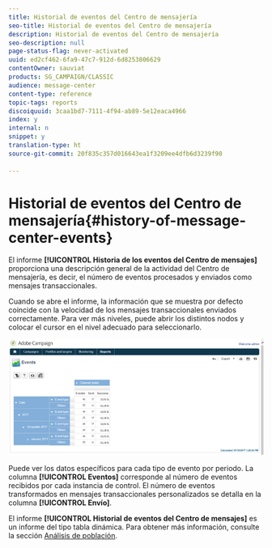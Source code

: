 ```yaml
---
title: Historial de eventos del Centro de mensajería
seo-title: Historial de eventos del Centro de mensajería
description: Historial de eventos del Centro de mensajería
seo-description: null
page-status-flag: never-activated
uuid: ed2cf462-6fa9-47c7-912d-6d8253806629
contentOwner: sauviat
products: SG_CAMPAIGN/CLASSIC
audience: message-center
content-type: reference
topic-tags: reports
discoiquuid: 3caa1bd7-7111-4f94-ab89-5e12eaca4966
index: y
internal: n
snippet: y
translation-type: ht
source-git-commit: 20f835c357d016643ea1f3209ee4dfb6d3239f90

---
```



# Historial de eventos del Centro de mensajería{#history-of-message-center-events}

El informe **[!UICONTROL Historia de los eventos del Centro de mensajes]** proporciona una descripción general de la actividad del Centro de mensajería, es decir, el número de eventos procesados y enviados como mensajes transaccionales.

Cuando se abre el informe, la información que se muestra por defecto coincide con la velocidad de los mensajes transaccionales enviados correctamente. Para ver más niveles, puede abrir los distintos nodos y colocar el cursor en el nivel adecuado para seleccionarlo.

![](assets/messagecenter_reporting_001.png)

Puede ver los datos específicos para cada tipo de evento por periodo. La columna **[!UICONTROL Eventos]** corresponde al número de eventos recibidos por cada instancia de control. El número de eventos transformados en mensajes transaccionales personalizados se detalla en la columna **[!UICONTROL Envío]**.

El informe **[!UICONTROL Historial de eventos del Centro de mensajes]** es un informe del tipo tabla dinámica. Para obtener más información, consulte la sección [Análisis de población](../../reporting/using/about-descriptive-analysis.md).
